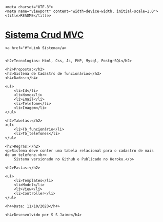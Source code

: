 <html lang="pt-br">

<head>

    <meta charset="UTF-8">
    <meta name="viewport" content="width=device-width, initial-scale=1.0">
    <title>README</title>

</head>

<body>
    <h1><a href="#">Sistema Crud MVC</a></h1>

    <a href="#">Link Sistema</a>
    

    <h2>Tecnologias: Html, Css, Js, PHP, Mysql, PostgrSQL</h2>

    <h2>Proposta:</h2>
    <h3>Sistema de Cadastro de funcionários</h3>
    <h4>Dados:</h4>

    <ul>
        <li>Id</li>
        <li>Nome</li>
        <li>Email</li>
        <li>Telefone</li>
        <li>Imagem</li>
    </ul>

    <h2>Tabelas:</h2>
    <ul>
        <li>Tb_funcionário</li>
        <li>Tb_telefones</li>
    </ul>

    <h2>Regras:</h2>
    <p>Sistema deve conter uma tabela relacional para o cadastro de mais de um telefone.<br>
        Sistema versionado no Github e Publicado no Heroku.</p>

    <h2>Pastas:</h2>

    <ul>
        <li>Templates</li>
        <li>Model</li>
        <li>View</li>
        <li>Controller</li>
    </ul>

    <h4>Data: 11/10/2020</h4>

    <h4>Desenvolvido por S S Jaime</h4>
</body>

</html>